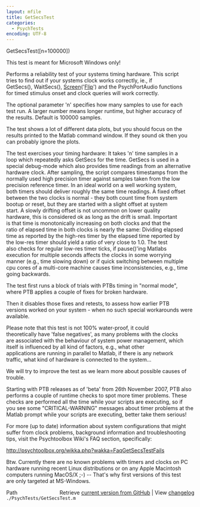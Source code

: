 ```yaml
---
layout: mfile
title: GetSecsTest
categories:
  - PsychTests
encoding: UTF-8
---
```


GetSecsTest([n=100000])  

This test is meant for Microsoft Windows only!  

Performs a reliability test of your systems timing hardware. This script  
tries to find out if your systems clock works correctly, ie., if  
GetSecs(), WaitSecs(), [Screen](/docs/Screen)('[Flip](/docs/Flip)') and the PsychPortAudio functions  
for timed stimulus onset and clock queries will work correctly.  

The optional parameter 'n' specifies how many samples to use for each  
test run. A larger number means longer runtime, but higher accuracy of  
the results. Default is 100000 samples.  

The test shows a lot of different data plots, but you should focus on the  
results printed to the Matlab command window. If they sound ok then you  
can probably ignore the plots.  

The test exercises your timing hardware: It takes 'n' time samples in a  
loop which repeatedly asks GetSecs for the time. GetSecs is used in a  
special debug-mode which also provides time readings from an alternative  
hardware clock. After sampling, the script compares timestamps from the  
normally used high precision timer against samples taken from the low  
precision reference timer. In an ideal world on a well working system,  
both timers should deliver roughly the same time readings. A fixed offset  
between the two clocks is normal - they both count time from system  
bootup or reset, but they are started with a slight offset at system  
start. A slowly drifting offset is not uncommon on lower quality  
hardware, this is considered ok as long as the drift is small. Important  
is that time is monotonically increasing on both clocks and that the  
ratio of elapsed time in both clocks is nearly the same: Dividing elapsed  
time as reported by the high-res timer by the elapsed time reported by  
the low-res timer should yield a ratio of very close to 1.0. The test  
also checks for regular low-res timer ticks, if pause()'ing Matlabs  
execution for multiple seconds affects the clocks in some worrying  
manner (e.g., time slowing down) or if quick switching between multiple  
cpu cores of a multi-core machine causes time inconsistencies, e.g., time  
going backwards.  

The test first runs a block of trials with PTBs timing in "normal mode",  
where PTB applies a couple of fixes for broken hardware.  

Then it disables those fixes and retests, to assess how earlier PTB  
versions worked on your system - when no such special workarounds were  
available.  

Please note that this test is not 100% water-proof, it could  
theoretically have 'false negatives', as many problems with the clocks  
are associated with the behaviour of system power management, which  
itself is influenced by all kind of factors, e.g., what other  
applications are running in parallel to Matlab, if there is any network  
traffic, what kind of hardware is connected to the system...  

We will try to improve the test as we learn more about possible causes of  
trouble.  

Starting with PTB releases as of 'beta' from 26th November 2007, PTB also  
performs a couple of runtime checks to spot more timer problems. These  
checks are performed all the time while your scripts are executing, so if  
you see some "CRITICAL-WARNING" messages about timer problems at the  
Matlab prompt while your scripts are executing, better take them serious!  

For more (up to date) information about system configurations that might  
suffer from clock problems, background information and troubleshooting  
tips, visit the Psychtoolbox Wiki's FAQ section, specifically:  

http://psychtoolbox.org/wikka.php?wakka=FaqGetSecsTestFails  

Btw. Currently there are no known problems with timers and clocks on PC  
hardware running recent Linux distributions or on any Apple Macintosh  
computers running MacOS/X ;-)  -- That's why first versions of this test  
are only targeted at MS-Windows.  


<div class="code_header" style="text-align:right;">
  <span style="float:left;">Path&nbsp;&nbsp;</span> <span class="counter">Retrieve <a href=
  "https://raw.github.com/Psychtoolbox-3/Psychtoolbox-3/beta/./PsychTests/GetSecsTest.m">current version from GitHub</a> | View <a href=
  "https://github.com/Psychtoolbox-3/Psychtoolbox-3/commits/beta/./PsychTests/GetSecsTest.m">changelog</a></span>
</div>
<div class="code">
  <code>./PsychTests/GetSecsTest.m</code>
</div>
